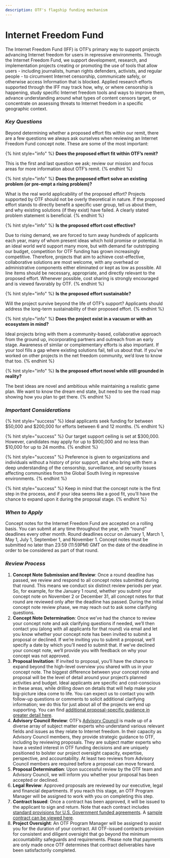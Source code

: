 ```yaml
---
description: OTF's flagship funding mechanism
---
```


# Internet Freedom Fund

The Internet Freedom Fund \(IFF\) is OTF’s primary way to support projects advancing Internet freedom for users in repressive environments. Through the Internet Freedom Fund, we support development, research, and implementation projects creating or promoting the use of tools that allow users - including journalists, human rights defenders, activists, and regular people - to circumvent Internet censorship, communicate safely, or otherwise access Information that is blocked. Applied research efforts supported through the IFF may track how, why, or where censorship is happening, study specific Internet freedom tools and ways to improve them, advance understanding around what types of content censors target, or concentrate on assessing threats to Internet freedom in a specific geographic context.

### _Key Questions_

Beyond determining whether a proposed effort fits within our remit, there are a few questions we always ask ourselves when reviewing an Internet Freedom Fund concept note. These are some of the most important:

{% hint style="info" %}
**Does the proposed effort fit within OTF’s remit?**

This is the first and last question we ask; review our mission and focus areas for more information about OTF’s remit.
{% endhint %}

{% hint style="info" %}
**Does the proposed effort solve an existing problem \(or pre-empt a rising problem\)?**

What is the real world applicability of the proposed effort? Projects supported by OTF should not be overly theoretical in nature. If the proposed effort stands to directly benefit a specific user group, tell us about them, and why existing solutions \(if they exist\) have failed. A clearly stated problem statement is beneficial.
{% endhint %}

{% hint style="info" %}
**Is the proposed effort cost effective?**

Due to rising demand, we are forced to turn away hundreds of applicants each year, many of whom present ideas which hold promise or potential. In an ideal world we’d support many more, but with demand far outstripping our budget, competition for OTF funding has grown increasingly competitive. Therefore, projects that aim to achieve cost-effective, collaborative solutions are most welcome, with any overhead or administrative components either eliminated or kept as low as possible. All line items should be necessary, appropriate, and directly relevant to the proposed effort. Whenever possible, cost sharing is strongly encouraged and is viewed favorably by OTF.
{% endhint %}

{% hint style="info" %}
**Is the proposed effort sustainable?**

Will the project survive beyond the life of OTF’s support? Applicants should address the long-term sustainability of their proposed effort.
{% endhint %}

{% hint style="info" %}
**Does the project exist in a vacuum or with an ecosystem in mind?**

Ideal projects bring with them a community-based, collaborative approach from the ground up, incorporating partners and outreach from an early stage. Awareness of similar or complementary efforts is also important. If your tool fills a gap where existing solutions fail, tell us about that. If you’ve worked on other projects in the net freedom community, we’d love to know that too.
{% endhint %}

{% hint style="info" %}
**Is the proposed effort novel while still grounded in reality?**

The best ideas are novel and ambitious while maintaining a realistic game plan. We want to know the dream end state, but need to see the road map showing how you plan to get there.
{% endhint %}

### _Important Considerations_

{% hint style="success" %}
Ideal applicants seek funding for between $50,000 and $200,000 for efforts between 6 and 12 months.
{% endhint %}

{% hint style="success" %}
Our target support ceiling is set at $300,000. However, candidates may apply for up to $900,000 and no less than $10,000 for up to 24 months.
{% endhint %}

{% hint style="success" %}
Preference is given to organizations and individuals without a history of prior support, and who bring with them a deep understanding of the censorship, surveillance, and security issues affecting communities from the Global South living in repressive environments.
{% endhint %}

{% hint style="success" %}
Keep in mind that the concept note is the first step in the process, and if your idea seems like a good fit, you’ll have the chance to expand upon it during the proposal stage.
{% endhint %}

### _When to Apply_

Concept notes for the Internet Freedom Fund are accepted on a rolling basis. You can submit at any time throughout the year, with “round” deadlines every other month. Round deadlines occur on January 1, March 1, May 1, July 1, September 1, and November 1. Concept notes must be submitted no later than 23:59 \(11:59PM\) GMT on the date of the deadline in order to be considered as part of that round.

### _Review Process_

1. **Concept Note Submission and Review**: Once a round deadline has passed, we review and respond to all concept notes submitted during that round. This means we conduct six distinct review periods per year. So, for example, for the January 1 round, whether you submit your concept note on November 2 or December 31, all concept notes for that round are reviewed only after the deadline has passed. During the initial concept note review phase, we may reach out to ask some clarifying questions. 
2. **Concept Note Determination**: Once we’ve had the chance to review your concept note and ask clarifying questions if needed, we’ll then contact you \(along with all applicants for that round\) via email and let you know whether your concept note has been invited to submit a proposal or declined. If we’re inviting you to submit a proposal, we’ll specify a date by which you’ll need to submit that. If we’ve declined your concept note, we’ll provide you with feedback on why your concept was not approved. 
3. **Proposal Invitation**: If invited to proposal, you’ll have the chance to expand beyond the high-level overview you shared with us in your concept note. The biggest difference between your concept note and proposal will be the level of detail around your project’s planned activities and budget. Ideal applicants are specific and cost-conscious in these areas, while drilling down on details that will help make your big-picture idea come to life. You can expect us to contact you with follow-up questions or comments to solicit additional clarifying information; we do this for just about all of the projects we end up supporting. You can find [additional proposal-specific guidance in greater detail here](../appendix-ii-proposal-guide.md). 
4. **Advisory Council Review**: OTF’s [Advisory Council](https://www.opentech.fund/about/people/advisory-council) is made up of a diverse array of subject matter experts who understand various relevant fields and issues as they relate to Internet freedom. In their capacity as Advisory Council members, they provide strategic guidance to OTF, including by reviewing proposals. They are subject matter experts who have a vested interest in OTF funding decisions and are uniquely positioned to bolster our project oversight capacity, expertise, perspective, and accountability. At least two reviews from Advisory Council members are required before a proposal can move forward. 
5. **Proposal Determination**: Upon successful review by the OTF team and Advisory Council, we will inform you whether your proposal has been accepted or declined. 
6. **Legal Review**: Approved proposals are reviewed by our executive, legal and financial departments. If you reach this stage, an OTF Program Manager will be assigned to work with you on completing this step. 
7. **Contract Issued**: Once a contract has been approved, it will be issued to the applicant to sign and return. Note that each contract includes [standard provisions for U.S. Government funded agreements](https://archive.opentech.fund/sites/default/files/page_attachment/usgprovisions.pdf). A [sample contract can be viewed here](https://archive.opentech.fund/sites/default/files/page_attachment/otf_contract_template_final_0.pdf). 
8. **Project Oversight**: An OTF Program Manager will be assigned to assist you for the duration of your contract. All OTF-issued contracts provision for consistent and diligent oversight that go beyond the minimum accountability safeguards and requirements. Please note that payments are only made once OTF determines that contract deliverables have been satisfactorily completed.

